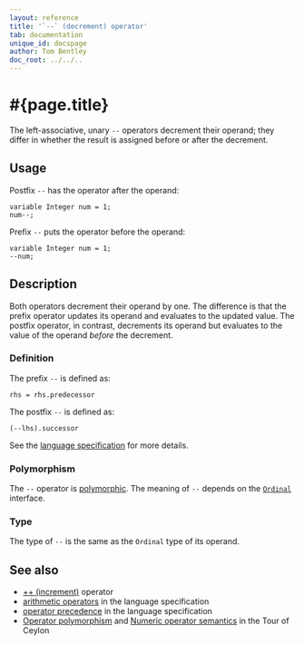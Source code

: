 ```yaml
---
layout: reference
title: '`--` (decrement) operator'
tab: documentation
unique_id: docspage
author: Tom Bentley
doc_root: ../../..
---
```


# #{page.title}

The left-associative, unary `--` operators decrement their operand; they
differ in whether the result is assigned before or after the decrement.

## Usage 

Postfix `--` has the operator after the operand:

<!-- cat: void m() { -->
<!-- try: -->
    variable Integer num = 1;
    num--;
<!-- cat: } -->
    
Prefix `--` puts the operator before the operand:

<!-- cat: void m() { -->
<!-- try: -->
    variable Integer num = 1;
    --num;
<!-- cat: } -->

## Description

Both operators decrement their operand by one. The difference is that the 
prefix operator updates its operand and evaluates to the updated value. 
The postfix operator, in contrast, decrements its operand but evaluates to the 
value of the operand *before* the decrement.

### Definition

The prefix `--` is defined as:

<!-- check:none -->
<!-- try: -->
    rhs = rhs.predecessor
    
The postfix `--` is defined as:

<!-- check:none -->
<!-- try: -->
    (--lhs).successor

See the [language specification](#{site.urls.spec_current}#arithmetic) for more details.

### Polymorphism

The `--` operator is [polymorphic](#{page.doc_root}/reference/operator/operator-polymorphism). 
The meaning of `--` depends on the 
[`Ordinal`](#{site.urls.apidoc_current}/Ordinal.type.html) interface.

### Type

The type of `--` is the same as the `Ordinal` type of its operand.

## See also

* [++ (increment)](../increment) operator
* [arithmetic operators](#{site.urls.spec_current}#arithmetic) in the 
  language specification
* [operator precedence](#{site.urls.spec_current}#operatorprecedence) in the 
  language specification
* [Operator polymorphism](#{page.doc_root}/tour/language-module/#operator_polymorphism) 
  and 
  [Numeric operator semantics](#{page.doc_root}/tour/language-module/#numeric_operator_semantics) 
  in the Tour of Ceylon
